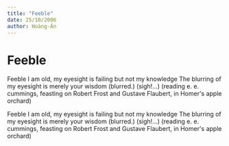 ```yaml
---
title: "Feeble"
date: 25/10/2006
author: Hoàng-Ân
---
```


# Feeble

Feeble
I am old, my eyesight is failing
but not my
       knowledge
The blurring of my eyesight
       is merely your
       wisdom
       (blurred.)
(sigh!...)
(reading e. e. cummings,
 feasting on Robert Frost and Gustave Flaubert,
 in Homer's apple orchard)

Feeble
I am old, my eyesight is failing
but not my
       knowledge
The blurring of my eyesight
       is merely your
       wisdom
       (blurred.)
(sigh!...)
(reading e. e. cummings,
 feasting on Robert Frost and Gustave Flaubert,
 in Homer's apple orchard)
